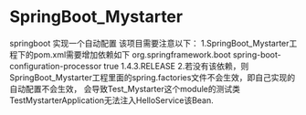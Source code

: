 # SpringBoot_Mystarter
springboot 实现一个自动配置
该项目需要注意以下：
1.SpringBoot_Mystarter工程下的pom.xml需要增加依赖如下
<dependency>
      <groupId>org.springframework.boot</groupId>
      <artifactId>spring-boot-configuration-processor</artifactId>
      <optional>true</optional>
      <version>1.4.3.RELEASE</version>
</dependency>
2.若没有该依赖，则SpringBoot_Mystarter工程里面的spring.factories文件不会生效，即自己实现的自动配置不会生效，
会导致Test_Mystarter这个module的测试类TestMystarterApplication无法注入HelloService该Bean.
